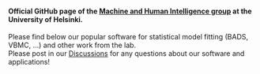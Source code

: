 #### Official GitHub page of the [Machine and Human Intelligence group](https://www.helsinki.fi/en/researchgroups/machine-and-human-intelligence) at the University of Helsinki.  
Please find below our popular software for statistical model fitting (BADS, VBMC, ...) and other work from the lab.  
Please post in our [Discussions](https://github.com/orgs/acerbilab/discussions) for any questions about our software and applications!

